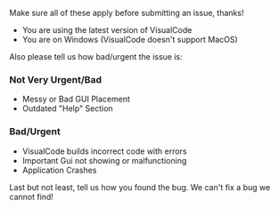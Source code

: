Make sure all of these apply before submitting an issue, thanks!

- You are using the latest version of VisualCode
- You are on Windows (VisualCode doesn't support MacOS)

Also please tell us how bad/urgent the issue is:

### Not Very Urgent/Bad
- Messy or Bad GUI Placement
- Outdated "Help" Section

### Bad/Urgent
- VisualCode builds incorrect code with errors
- Important Gui not showing or malfunctioning
- Application Crashes

Last but not least, tell us how you found the bug. We can't fix a bug we cannot find!
